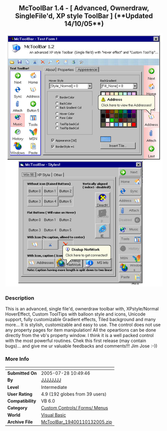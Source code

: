 ﻿<div align="center">

## McToolBar 1\.4 \- \[ Advanced, Ownerdraw, SingleFile'd, XP style ToolBar \] \(\*\*Updated 14/10/05\*\*\)

<img src="PIC200510131535242667.jpg">
</div>

### Description

This is an advanced, single file'd, ownerdraw toolbar with, XPstyle/Normal HoverEffect, Custom ToolTips with balloon style and icons, Unicode support, fully customizable Gradient effects, Tiled background and many more... It is stylish, customizable and easy to use. The control does not use any property pages for item manipulation! All the opeartions can be done directly from the vb's property window. I think it is a well packed control with the most powerful routines. Chek this first release (may contain bugs)... and give me ur valuable feedbacks and comments!!! Jim Jose :-))
 
### More Info
 


<span>             |<span>
---                |---
**Submitted On**   |2005-07-28 10:49:46
**By**             |[JJJJJJJJ](https://github.com/Planet-Source-Code/PSCIndex/blob/master/ByAuthor/jjjjjjjj.md)
**Level**          |Intermediate
**User Rating**    |4.9 (192 globes from 39 users)
**Compatibility**  |VB 6\.0
**Category**       |[Custom Controls/ Forms/  Menus](https://github.com/Planet-Source-Code/PSCIndex/blob/master/ByCategory/custom-controls-forms-menus__1-4.md)
**World**          |[Visual Basic](https://github.com/Planet-Source-Code/PSCIndex/blob/master/ByWorld/visual-basic.md)
**Archive File**   |[McToolBar\_19400110132005\.zip](https://github.com/Planet-Source-Code/jjjjjjjj-mctoolbar-1-4-advanced-ownerdraw-singlefile-d-xp-style-toolbar-updated-14-10-05__1-62769/archive/master.zip)








